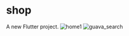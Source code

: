 # shop

A new Flutter project.
![home1](https://github.com/sh9336/E-commerce-Grocery-Shopping-Application/assets/96333039/bd0cce3f-b65f-43f6-8a52-ef2c58fa572e)
![guava_search](https://github.com/sh9336/E-commerce-Grocery-Shopping-Application/assets/96333039/246a7437-d907-48a6-948e-db4bb331b6e7)

